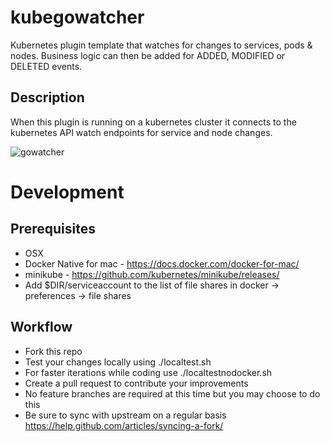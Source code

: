 # kubegowatcher
Kubernetes plugin template that watches for changes to services, pods & nodes. Business logic can then be added for ADDED, MODIFIED or DELETED events.

## Description
When this plugin is running on a kubernetes cluster it connects to the kubernetes API watch endpoints for service and node changes.

![gowatcher](https://cloud.githubusercontent.com/assets/3026995/20087524/18bb7bae-a52e-11e6-9a42-bf389468d67e.png)

# Development
## Prerequisites
* OSX
* Docker Native for mac - https://docs.docker.com/docker-for-mac/
* minikube - https://github.com/kubernetes/minikube/releases/
* Add $DIR/serviceaccount to the list of file shares in docker -> preferences -> file shares

## Workflow
* Fork this repo
* Test your changes locally using ./localtest.sh
* For faster iterations while coding use ./localtestnodocker.sh
* Create a pull request to contribute your improvements
* No feature branches are required at this time but you may choose to do this
* Be sure to sync with upstream on a regular basis https://help.github.com/articles/syncing-a-fork/
